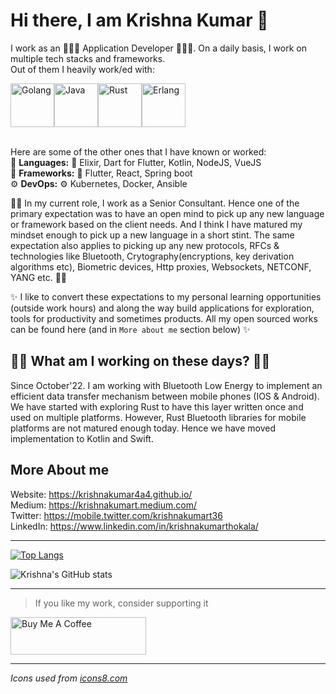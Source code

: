 # Hi there, I am Krishna Kumar 👋

I work as an 🧑🏽‍💻 Application Developer 🧑🏽‍💻. On a daily basis, I work on multiple tech stacks and frameworks.  
Out of them I heavily work/ed with:  
<div align="left"><img width="70mm" height="70mm" alt="Golang" src="https://user-images.githubusercontent.com/13786546/215267143-f1b034f1-e4c8-4f0d-8276-b7de9d3e23d1.png"><img width="70mm" height="70mm" alt="Java"  src="https://user-images.githubusercontent.com/13786546/215267111-004c8764-d0b3-4ae5-86a3-08ee4aaa5a3e.png"><img width="70mm" height="70mm" alt="Rust" src="https://user-images.githubusercontent.com/13786546/215267043-4f4812af-7675-45ce-a698-f7650fedb9b8.png"><img width="70mm" height="70mm" alt="Erlang" src="https://user-images.githubusercontent.com/13786546/215266968-a3d9b4f9-8423-4e47-8784-fc1c6d9889ed.png"></div>
<br/>

Here are some of the other ones that I have known or worked:   
🌱 **Languages:** 🌱 Elixir, Dart for Flutter, Kotlin, NodeJS, VueJS  
🔭 **Frameworks:** 🔭 Flutter, React, Spring boot  
⚙️ **DevOps:** ⚙️ Kubernetes, Docker, Ansible  

👨‍💻 In my current role, I work as a Senior Consultant. Hence one of the primary expectation was to have an open mind to pick up any new language or framework based on the client needs. And I think I have matured my mindset enough to pick up a new language in a short stint. The same expectation also applies to picking up any new protocols, RFCs & technologies like Bluetooth, Crytography(encryptions, key derivation algorithms etc), Biometric devices, Http proxies, Websockets, NETCONF, YANG etc. 👨‍💻

✨ I like to convert these expectations to my personal learning opportunities (outside work hours) and along the way build applications for exploration, tools for productivity and sometimes products. All my open sourced works can be found here (and in `More about me` section below) ✨

## 🏋️‍♂️ What am I working on these days? 🏋️‍♂️
Since October'22. I am working with Bluetooth Low Energy to implement an efficient data transfer mechanism between mobile phones (IOS & Android). We have started with exploring Rust to have this layer written once and used on multiple platforms. However, Rust Bluetooth libraries for mobile platforms are not matured enough today. Hence we have moved implementation to Kotlin and Swift.

## More About me
Website: https://krishnakumar4a4.github.io/  
Medium: https://krishnakumart.medium.com/  
Twitter: https://mobile.twitter.com/krishnakumart36  
LinkedIn: https://www.linkedin.com/in/krishnakumarthokala/  

------------
[![Top Langs](https://github-readme-stats.vercel.app/api/top-langs/?username=krishnakumar4a4&layout=compact&exclude_repo=github-readme-stats,krishnakumar4a4.github.io&langs_count=8&hide=javascript,html&theme=radical&count_private=true)](https://github.com/anuraghazra/github-readme-stats)

![Krishna's GitHub stats](https://github-readme-stats.vercel.app/api?username=krishnakumar4a4&show_icons=true&theme=radical&count_private=true)


------------
> If you like my work, consider supporting it  
>  
<a href="https://www.buymeacoffee.com/krishnakumart" target="_blank"><img src="https://cdn.buymeacoffee.com/buttons/v2/default-red.png" alt="Buy Me A Coffee" style="height: 60px !important;width: 217px !important;" ></a>

------------
*Icons used from [icons8.com](icons8.com)*
